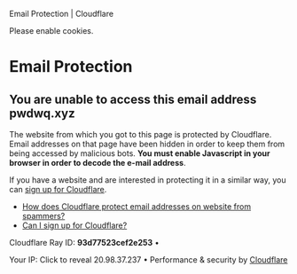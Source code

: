   

Email Protection | Cloudflare



Please enable cookies.

Email Protection
================

You are unable to access this email address pwdwq.xyz
-----------------------------------------------------

The website from which you got to this page is protected by Cloudflare. Email addresses on that page have been hidden in order to keep them from being accessed by malicious bots. **You must enable Javascript in your browser in order to decode the e-mail address**.

If you have a website and are interested in protecting it in a similar way, you can [sign up for Cloudflare](https://www.cloudflare.com/sign-up?utm_source=email_protection).

* [How does Cloudflare protect email addresses on website from spammers?](https://developers.cloudflare.com/waf/tools/scrape-shield/email-address-obfuscation/)
* [Can I sign up for Cloudflare?](https://developers.cloudflare.com/fundamentals/setup/account/create-account/)

Cloudflare Ray ID: **93d77523cef2e253**
•

Your IP:
Click to reveal
20.98.37.237
•
Performance & security by [Cloudflare](https://www.cloudflare.com/5xx-error-landing)